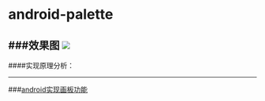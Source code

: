 # android-palette
###效果图
![](http://upload-images.jianshu.io/upload_images/5082249-1003f419349f42de.gif?imageMogr2/auto-orient/strip)
---------
####实现原理分析：

---------
###[android实现画板功能](http://www.jianshu.com/p/548d2799fd6e)